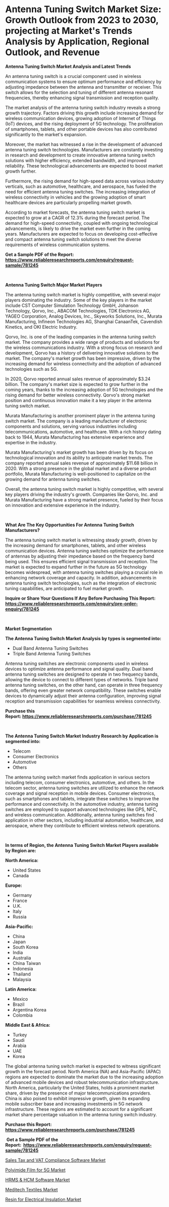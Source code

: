 <p><h1>Antenna Tuning Switch Market Size: Growth Outlook from 2023 to 2030, projecting at Market's Trends Analysis by Application, Regional Outlook, and Revenue</h1></p><p><strong>Antenna Tuning Switch Market Analysis and Latest Trends</strong></p>
<p><p>An antenna tuning switch is a crucial component used in wireless communication systems to ensure optimum performance and efficiency by adjusting impedance between the antenna and transmitter or receiver. This switch allows for the selection and tuning of different antenna resonant frequencies, thereby enhancing signal transmission and reception quality.</p><p>The market analysis of the antenna tuning switch industry reveals a strong growth trajectory. Factors driving this growth include increasing demand for wireless communication devices, growing adoption of Internet of Things (IoT) devices, and the rising deployment of 5G technology. The proliferation of smartphones, tablets, and other portable devices has also contributed significantly to the market's expansion.</p><p>Moreover, the market has witnessed a rise in the development of advanced antenna tuning switch technologies. Manufacturers are constantly investing in research and development to create innovative antenna tuning switch solutions with higher efficiency, extended bandwidth, and improved reliability. These technological advancements are expected to boost market growth further.</p><p>Furthermore, the rising demand for high-speed data across various industry verticals, such as automotive, healthcare, and aerospace, has fueled the need for efficient antenna tuning switches. The increasing integration of wireless connectivity in vehicles and the growing adoption of smart healthcare devices are particularly propelling market growth.</p><p>According to market forecasts, the antenna tuning switch market is expected to grow at a CAGR of 12.3% during the forecast period. The demand for high-speed connectivity, coupled with ongoing technological advancements, is likely to drive the market even further in the coming years. Manufacturers are expected to focus on developing cost-effective and compact antenna tuning switch solutions to meet the diverse requirements of wireless communication systems.</p></p>
<p><strong>Get a Sample PDF of the Report:&nbsp; <a href="https://www.reliableresearchreports.com/enquiry/request-sample/781245">https://www.reliableresearchreports.com/enquiry/request-sample/781245</a></strong></p>
<p>&nbsp;</p>
<p><strong>Antenna Tuning Switch Major Market Players</strong></p>
<p><p>The antenna tuning switch market is highly competitive, with several major players dominating the industry. Some of the key players in the market include CST Computer Simulation Technology GmbH, Johanson Technology, Qorvo, Inc., ABACOM Technologies, TDK Electronics AG, YAGEO Corporation, Analog Devices, Inc., Skyworks Solutions, Inc., Murata Manufacturing, Infineon Technologies AG, Shanghai CanaanTek, Cavendish Kinetics, and OKI Electric Industry.</p><p>Qorvo, Inc. is one of the leading companies in the antenna tuning switch market. The company provides a wide range of products and solutions for the wireless communications industry. With a strong focus on research and development, Qorvo has a history of delivering innovative solutions to the market. The company's market growth has been impressive, driven by the increasing demand for wireless connectivity and the adoption of advanced technologies such as 5G.</p><p>In 2020, Qorvo reported annual sales revenue of approximately $3.24 billion. The company's market size is expected to grow further in the coming years, thanks to the increasing adoption of 5G technologies and the rising demand for better wireless connectivity. Qorvo's strong market position and continuous innovation make it a key player in the antenna tuning switch market.</p><p>Murata Manufacturing is another prominent player in the antenna tuning switch market. The company is a leading manufacturer of electronic components and solutions, serving various industries including telecommunications, automotive, and healthcare. With a rich history dating back to 1944, Murata Manufacturing has extensive experience and expertise in the industry.</p><p>Murata Manufacturing's market growth has been driven by its focus on technological innovation and its ability to anticipate market trends. The company reported annual sales revenue of approximately $11.68 billion in 2020. With a strong presence in the global market and a diverse product portfolio, Murata Manufacturing is well-positioned to capitalize on the growing demand for antenna tuning switches.</p><p>Overall, the antenna tuning switch market is highly competitive, with several key players driving the industry's growth. Companies like Qorvo, Inc. and Murata Manufacturing have a strong market presence, fueled by their focus on innovation and extensive experience in the industry.</p></p>
<p>&nbsp;</p>
<p><strong>What Are The Key Opportunities For Antenna Tuning Switch Manufacturers?</strong></p>
<p><p>The antenna tuning switch market is witnessing steady growth, driven by the increasing demand for smartphones, tablets, and other wireless communication devices. Antenna tuning switches optimize the performance of antennas by adjusting their impedance based on the frequency band being used. This ensures efficient signal transmission and reception. The market is expected to expand further in the future as 5G technology becomes widespread, with antenna tuning switches playing a crucial role in enhancing network coverage and capacity. In addition, advancements in antenna tuning switch technologies, such as the integration of electronic tuning capabilities, are anticipated to fuel market growth.</p></p>
<p><strong>Inquire or Share Your Questions If Any Before Purchasing This Report: <a href="https://www.reliableresearchreports.com/enquiry/pre-order-enquiry/781245">https://www.reliableresearchreports.com/enquiry/pre-order-enquiry/781245</a></strong></p>
<p>&nbsp;</p>
<p><strong>Market Segmentation</strong></p>
<p><strong>The Antenna Tuning Switch Market Analysis by types is segmented into:</strong></p>
<p><ul><li>Dual Band Antenna Tuning Switches</li><li>Triple Band Antenna Tuning Switches</li></ul></p>
<p><p>Antenna tuning switches are electronic components used in wireless devices to optimize antenna performance and signal quality. Dual band antenna tuning switches are designed to operate in two frequency bands, allowing the device to connect to different types of networks. Triple band antenna tuning switches, on the other hand, can operate in three frequency bands, offering even greater network compatibility. These switches enable devices to dynamically adjust their antenna configuration, improving signal reception and transmission capabilities for seamless wireless connectivity.</p></p>
<p><strong>Purchase this Report:&nbsp;<a href="https://www.reliableresearchreports.com/purchase/781245">https://www.reliableresearchreports.com/purchase/781245</a></strong></p>
<p>&nbsp;</p>
<p><strong>The Antenna Tuning Switch Market Industry Research by Application is segmented into:</strong></p>
<p><ul><li>Telecom</li><li>Consumer Electronics</li><li>Automotive</li><li>Others</li></ul></p>
<p><p>The antenna tuning switch market finds application in various sectors including telecom, consumer electronics, automotive, and others. In the telecom sector, antenna tuning switches are utilized to enhance the network coverage and signal reception in mobile devices. Consumer electronics, such as smartphones and tablets, integrate these switches to improve the performance and connectivity. In the automotive industry, antenna tuning switches are employed to support advanced technologies like GPS, NFC, and wireless communication. Additionally, antenna tuning switches find application in other sectors, including industrial automation, healthcare, and aerospace, where they contribute to efficient wireless network operations.</p></p>
<p>&nbsp;</p>
<p><strong>In terms of Region, the Antenna Tuning Switch Market Players available by Region are:</strong></p>
<p>
    <p> <strong> North America: </strong>
        <ul>
            <li>United States</li>
            <li>Canada</li>
        </ul>
        </p> 
    <p> <strong> Europe: </strong>
        <ul>
            <li>Germany</li>
            <li>France</li>
            <li>U.K.</li>
            <li>Italy</li>
            <li>Russia</li>
        </ul>
        </p> 
    <p> <strong> Asia-Pacific: </strong>
        <ul>
            <li>China</li>
            <li>Japan</li>
            <li>South Korea</li>
            <li>India</li>
            <li>Australia</li>
            <li>China Taiwan</li>
            <li>Indonesia</li>
            <li>Thailand</li>
            <li>Malaysia</li>
        </ul>
        </p> 
    <p> <strong> Latin America: </strong>
        <ul>
            <li>Mexico</li>
            <li>Brazil</li>
            <li>Argentina Korea</li>
            <li>Colombia</li>
        </ul>
        </p> 
    <p> <strong> Middle East & Africa: </strong>
        <ul>
            <li>Turkey</li>
            <li>Saudi</li>
            <li>Arabia</li>
            <li>UAE</li>
            <li>Korea</li>
        </ul>
    </p>
    </p>
<p><p>The global antenna tuning switch market is expected to witness significant growth in the forecast period. North America (NA) and Asia-Pacific (APAC) regions are expected to dominate the market due to the increasing adoption of advanced mobile devices and robust telecommunication infrastructure. North America, particularly the United States, holds a prominent market share, driven by the presence of major telecommunications providers. China is also poised to exhibit impressive growth, given its expanding mobile subscriber base and increasing investments in 5G network infrastructure. These regions are estimated to account for a significant market share percentage valuation in the antenna tuning switch industry.</p></p>
<p><strong>Purchase this Report: <a href="https://www.reliableresearchreports.com/purchase/781245">https://www.reliableresearchreports.com/purchase/781245</a></strong></p>
<p>&nbsp;<strong>Get a Sample PDF of the Report:&nbsp;&nbsp;<a href="https://www.reliableresearchreports.com/enquiry/request-sample/781245">https://www.reliableresearchreports.com/enquiry/request-sample/781245</a></strong></p>
<p><strong></strong></p>
<p><p><a href="https://medium.com/@stephenarmstrong52/sales-tax-and-vat-compliance-software-market-analysis-its-cagr-market-segmentation-and-global-d96562a06ac7">Sales Tax and VAT Compliance Software Market</a></p><p><a href="https://www.linkedin.com/pulse/polyimide-film-5g-market-size-share-amp-trends-analysis/">Polyimide Film for 5G Market</a></p><p><a href="https://medium.com/@stephenstevens11/hrms-amp-hcm-software-market-outlook-industry-overview-and-forecast-2023-to-2030-888510db989d">HRMS & HCM Software Market</a></p><p><a href="https://www.linkedin.com/pulse/meditech-textiles-market-share-amp-new-trends-analysis-report/">Meditech Textiles Market</a></p><p><a href="https://www.linkedin.com/pulse/resin-electrical-insulation-market-insights-players-forecast/">Resin for Electrical Insulation Market</a></p></p>